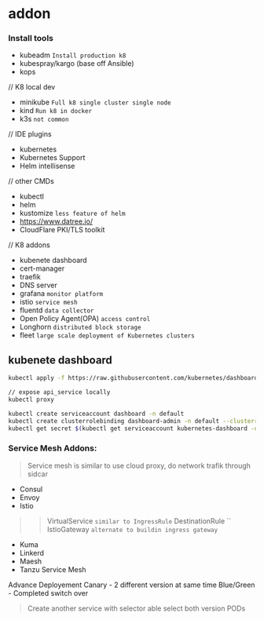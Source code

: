 # addon

### Install tools
- kubeadm `Install production k8`
- kubespray/kargo (base off Ansible)
- kops

// K8 local dev
- minikube `Full k8 single cluster single node`
- kind `Run k8 in docker`
- k3s `not common`

// IDE plugins
- kubernetes
- Kubernetes Support
- Helm intellisense

// other CMDs
- kubectl
- helm
- kustomize `less feature of helm`
- https://www.datree.io/
- CloudFlare PKI/TLS toolkit

// K8 addons
- kubenete dashboard
- cert-manager
- traefik
- DNS server
- grafana `monitor platform`
- istio `service mesh`
- fluentd `data collector`
- Open Policy Agent(OPA) `access control`
- Longhorn `distributed block storage`
- fleet `large scale deployment of Kubernetes clusters`


## kubenete dashboard
```bash
kubectl apply -f https://raw.githubusercontent.com/kubernetes/dashboard/v2.5.0/aio/deploy/recommended.yaml

// expose api_service locally
kubectl proxy

kubectl create serviceaccount dashboard -n default
kubectl create clusterrolebinding dashboard-admin -n default --clusterrole=cluster-admin --serviceaccount=default:dashboard
kubectl get secret $(kubectl get serviceaccount kubernetes-dashboard -o jsonpath="{ secrets[0].name}") -o jsonpath="{.data.token}" | base64 --decode
```

### Service Mesh Addons:
> Service mesh is similar to use cloud proxy, do network trafik through sidcar
- Consul
- Envoy
- Istio
>> VirtualService `similar to IngressRule`
>> DestinationRule ``
>> IstioGateway `alternate to buildin ingress gateway`
- Kuma
- Linkerd
- Maesh
- Tanzu Service Mesh

Advance Deployement
Canary - 2 different version at same time
Blue/Green - Completed switch over
> Create another service with selector able select both version PODs

